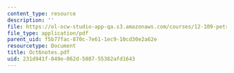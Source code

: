 ```yaml
---
content_type: resource
description: ''
file: https://ol-ocw-studio-app-qa.s3.amazonaws.com/courses/12-109-petrology-fall-2005/231d941f849e062d508755382afd1643_Oct6notes.pdf
file_type: application/pdf
parent_uid: f5b77fac-870c-7e61-1ec9-10cd30e2a62e
resourcetype: Document
title: Oct6notes.pdf
uid: 231d941f-849e-062d-5087-55382afd1643
---
```

